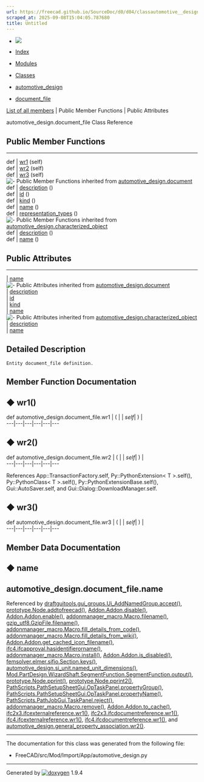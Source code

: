 ```yaml
---
url: https://freecad.github.io/SourceDoc/d0/d04/classautomotive__design_1_1document__file.html
scraped_at: 2025-09-08T15:04:05.787680
title: Untitled
---
```


  * [ ![](https://www.freecad.org/svg/logo-freecad.svg) ](https://freecadweb.org "FreeCAD")
  * [Index](../../index.html "Index")
  * [Modules](../../modules.html "Modules list")
  * [Classes](../../annotated.html "Annotated list")

  * [automotive_design](../../d4/ddf/namespaceautomotive__design.html)
  * [document_file](../../d0/d04/classautomotive__design_1_1document__file.html)

[List of all members](../../db/d8d/classautomotive__design_1_1document__file-members.html) | Public Member Functions | Public Attributes

automotive_design.document_file Class Reference

##  Public Member Functions  
  
---  
def | [wr1](../../d0/d04/classautomotive__design_1_1document__file.html#a8fd7b38d632a032e36af66a4619a86ce) (self)  
def | [wr2](../../d0/d04/classautomotive__design_1_1document__file.html#ad7946c06d08f88c4567518bf6afb3402) (self)  
def | [wr3](../../d0/d04/classautomotive__design_1_1document__file.html#aea58629422277f7d751d45ba506b8e3b) (self)  
![-](../../closed.png) Public Member Functions inherited from
[automotive_design.document](../../df/d01/classautomotive__design_1_1document.html)  
def | [description](../../df/d01/classautomotive__design_1_1document.html#aaa5393d1ee97bf7884354875d54ed2f4) ()  
def | [id](../../df/d01/classautomotive__design_1_1document.html#a7e8b4d990ac59906418446323a56efda) ()  
def | [kind](../../df/d01/classautomotive__design_1_1document.html#a41009b098de02a2bf1189517d0ff2d13) ()  
def | [name](../../df/d01/classautomotive__design_1_1document.html#a27331c3fddb768236aba49b9359122e2) ()  
def | [representation_types](../../df/d01/classautomotive__design_1_1document.html#a6a8afeccaa143b9aac636fe12c4bc1a4) ()  
![-](../../closed.png) Public Member Functions inherited from
[automotive_design.characterized_object](../../db/d3b/classautomotive__design_1_1characterized__object.html)  
def | [description](../../db/d3b/classautomotive__design_1_1characterized__object.html#a17dd543300fffba362a4b2e5730ae6b7) ()  
def | [name](../../db/d3b/classautomotive__design_1_1characterized__object.html#a6d89b5ffa630d8ea73bc698b0afa41de) ()  
  
##  Public Attributes  
  
---  
|
[name](../../d0/d04/classautomotive__design_1_1document__file.html#a9be1344974798c2fb3dafcf5ff4fe21b)  
![-](../../closed.png) Public Attributes inherited from
[automotive_design.document](../../df/d01/classautomotive__design_1_1document.html)  
|
[description](../../df/d01/classautomotive__design_1_1document.html#a64a31a0456535a6986f7e3d67e5af014)  
|
[id](../../df/d01/classautomotive__design_1_1document.html#a29a05e994f8ea92b4753d91b395a39f6)  
|
[kind](../../df/d01/classautomotive__design_1_1document.html#a709ae8338a433abbff792736c081a62f)  
|
[name](../../df/d01/classautomotive__design_1_1document.html#a2636469b2a9f7b2b020f401bb5017b0f)  
![-](../../closed.png) Public Attributes inherited from
[automotive_design.characterized_object](../../db/d3b/classautomotive__design_1_1characterized__object.html)  
|
[description](../../db/d3b/classautomotive__design_1_1characterized__object.html#a4839bffcdba4a07cdadd0d2c64b0012b)  
|
[name](../../db/d3b/classautomotive__design_1_1characterized__object.html#afeb3fe7e8a6ac29d07dfeaf631417d8f)  
  
## Detailed Description

    
    
    Entity document_file definition.

## Member Function Documentation

## ◆ wr1()

def automotive_design.document_file.wr1  | ( |  | _self_| ) |   
---|---|---|---|---|---  
  
## ◆ wr2()

def automotive_design.document_file.wr2  | ( |  | _self_| ) |   
---|---|---|---|---|---  
  
References App::TransactionFactory.self, Py::PythonExtension< T >.self(),
Py::PythonClass< T >.self(), Py::PythonExtensionBase.self(),
Gui::AutoSaver.self, and Gui::Dialog::DownloadManager.self.

## ◆ wr3()

def automotive_design.document_file.wr3  | ( |  | _self_| ) |   
---|---|---|---|---|---  
  
## Member Data Documentation

## ◆ name

automotive_design.document_file.name  
---  
  
Referenced by
[draftguitools.gui_groups.Ui_AddNamedGroup.accept()](../../d3/df7/classdraftguitools_1_1gui__groups_1_1Ui__AddNamedGroup.html#a9ea5973817eab7d74792f5b109a01466),
[prototype.Node.addtofreecad()](../../d2/d62/classprototype_1_1Node.html#adc095cc5636da029d1e0d9cef8859701),
[Addon.Addon.disable()](../../d8/d91/classAddon_1_1Addon.html#ae714705a38afe9f13cd2b17580178b31),
[Addon.Addon.enable()](../../d8/d91/classAddon_1_1Addon.html#a79d327ec9a0b4e85e9e96cfad4003ed6),
[addonmanager_macro.Macro.filename()](../../d1/dca/classaddonmanager__macro_1_1Macro.html#a5de4e6a1f3c41dce24066111955cd706),
[gzip_utf8.GzipFile.filename()](../../d2/dbe/classgzip__utf8_1_1GzipFile.html#ab56fe84a4eb08c44e7a0026280c01229),
[addonmanager_macro.Macro.fill_details_from_code()](../../d1/dca/classaddonmanager__macro_1_1Macro.html#a49b8d021a9b8255f8a490e880eb15489),
[addonmanager_macro.Macro.fill_details_from_wiki()](../../d1/dca/classaddonmanager__macro_1_1Macro.html#afc7e62120da96fc1be9dd2b4bd28ddac),
[Addon.Addon.get_cached_icon_filename()](../../d8/d91/classAddon_1_1Addon.html#a7b026027a2904028032edbe3e99e2cbd),
[ifc4.ifcapproval.hasidentifierorname()](../../df/d91/classifc4_1_1ifcapproval.html#a54f558ba3b17fad5fc6579e9d5f50947),
[addonmanager_macro.Macro.install()](../../d1/dca/classaddonmanager__macro_1_1Macro.html#ae770ab07dcecebae2b7414f278b227fe),
[Addon.Addon.is_disabled()](../../d8/d91/classAddon_1_1Addon.html#a5752a95fcf0c51ed06f9841b381d3e50),
[femsolver.elmer.sifio.Section.keys()](../../db/dab/classfemsolver_1_1elmer_1_1sifio_1_1Section.html#ab5b099447f66f33743850697f0e20de4),
[automotive_design.si_unit.named_unit_dimensions()](../../d5/d77/classautomotive__design_1_1si__unit.html#a68eb7954eb09daa334bc8f2c2abbe5f9),
[Mod.PartDesign.WizardShaft.SegmentFunction.SegmentFunction.output()](../../de/d2e/classMod_1_1PartDesign_1_1WizardShaft_1_1SegmentFunction_1_1SegmentFunction.html#aeedd5f59969cc27432880d1916f3d7f9),
[prototype.Node.pprint()](../../d2/d62/classprototype_1_1Node.html#a5ae181c34e48238d2364b0ba4960c252),
[prototype.Node.pprint2()](../../d2/d62/classprototype_1_1Node.html#aaedcc4ba1fb305c7ddcc025235043cd5),
[PathScripts.PathSetupSheetGui.OpTaskPanel.propertyGroup()](../../df/dbe/classPathScripts_1_1PathSetupSheetGui_1_1OpTaskPanel.html#a69cbbaadcb9cff7b526af2c743041d7b),
[PathScripts.PathSetupSheetGui.OpTaskPanel.propertyName()](../../df/dbe/classPathScripts_1_1PathSetupSheetGui_1_1OpTaskPanel.html#ad9bd0e0149d1bc42fc8e89a290de4910),
[PathScripts.PathJobGui.TaskPanel.reject()](../../dc/d2a/classPathScripts_1_1PathJobGui_1_1TaskPanel.html#a54fd97ba9b0060fa8fed8a43c360da0c),
[addonmanager_macro.Macro.remove()](../../d1/dca/classaddonmanager__macro_1_1Macro.html#ad13245288f8beb62d92cb458a2d2ce05),
[Addon.Addon.to_cache()](../../d8/d91/classAddon_1_1Addon.html#aba84dd320889a7cb37c99a8b8cdc87f5),
[ifc2x3.ifcexternalreference.wr1()](../../dd/dec/classifc2x3_1_1ifcexternalreference.html#ae8dab59397d2468ff7fe0a10f42b75b2),
[ifc2x3.ifcdocumentreference.wr1()](../../df/dd6/classifc2x3_1_1ifcdocumentreference.html#a7d5fdb1cb0dee567c44834b868c5cdad),
[ifc4.ifcexternalreference.wr1()](../../d5/dd9/classifc4_1_1ifcexternalreference.html#a0e6ba5265c69b44700e8d9b179e9f240),
[ifc4.ifcdocumentreference.wr1()](../../d7/d2b/classifc4_1_1ifcdocumentreference.html#a8779d74c67e647441d1fb20c76f44f97),
and
[automotive_design.general_property_association.wr2()](../../d2/df3/classautomotive__design_1_1general__property__association.html#ae7f46462c59bc4e541a5d2511631eb65).

* * *

The documentation for this class was generated from the following file:

  * FreeCAD/src/Mod/Import/App/automotive_design.py

* * *

Generated by
[![doxygen](../../doxygen.svg)](https://www.doxygen.org/index.html) 1.9.4

